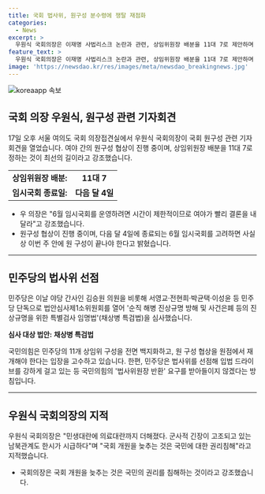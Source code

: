 ```yaml
---
title: 국회 법사위, 원구성 분수령에 쟁탈 재점화
categories:
  - News
excerpt: >
  우원식 국회의장은 이재명 사법리스크 논란과 관련, 상임위원장 배분을 11대 7로 제안하며 원구성을 빠르게 결정하자고 촉구했습니다. 법사위 반환을 향한 여당과 야당의 대립이 심화하고 있으며, 국회의장은 국회 개원을 늦추는 것은 국민의 권리침해라고 지적했습니다. 협상은 이번 주 안에 종료돼야 하지만, 여러 이슈가 겹치며 해결이 복잡해 보입니다.
feature_text: >
  우원식 국회의장은 이재명 사법리스크 논란과 관련, 상임위원장 배분을 11대 7로 제안하며 원구성을 빠르게 결정하자고 촉구했습니다. 법사위 반환을 향한 여당과 야당의 대립이 심화하고 있으며, 국회의장은 국회 개원을 늦추는 것은 국민의 권리침해라고 지적했습니다. 협상은 이번 주 안에 종료돼야 하지만, 여러 이슈가 겹치며 해결이 복잡해 보입니다.
image: 'https://newsdao.kr/res/images/meta/newsdao_breakingnews.jpg'
---
```


<p><img src="https://newsdao.kr/res/images/meta/newsdao_breakingnews.jpg" alt="koreaapp 속보" /></p>

<h2 data-ke-size="size26">국회 의장 우원식, 원구성 관련 기자회견</h2>

<p data-ke-size="size16">17일 오후 서울 여의도 국회 의장접견실에서 우원식 국회의장이 국회 원구성 관련 기자회견을 열었습니다. 여야 간의 원구성 협상이 진행 중이며, 상임위원장 배분을 11대 7로 정하는 것이 최선의 길이라고 강조했습니다.</p>

<table>
  <tr>
    <td style="text-align: center; height: 17px;"><b>상임위원장 배분:</b></td>
    <td style="text-align: center; height: 17px;"><b>11대 7</b></td>
  </tr>
  <tr>
    <td style="text-align: center; height: 17px;"><b>임시국회 종료일:</b></td>
    <td style="text-align: center; height: 17px;"><b>다음 달 4일</b></td>
  </tr>
</table>

<ul>
  <li>우 의장은 "6월 임시국회를 운영하려면 시간이 제한적이므로 여야가 빨리 결론을 내달라"고 강조했습니다.</li>
  <li>원구성 협상이 진행 중이며, 다음 달 4일에 종료되는 6월 임시국회를 고려하면 사실상 이번 주 안에 원 구성이 끝나야 한다고 밝혔습니다.</li>
</ul>

<hr>

<h2 data-ke-size="size26">민주당의 법사위 선점</h2>

<p data-ke-size="size16">민주당은 이날 야당 간사인 김승원 의원을 비롯해 서영교·전현희·박균택·이성윤 등 민주당 단독으로 법안심사제1소위원회를 열어 '순직 해병 진상규명 방해 및 사건은폐 등의 진상규명을 위한 특별검사 임명법'(채상병 특검법)을 심사했습니다.</p>

<p><td style="text-align: center; height: 17px;"><b>심사 대상 법안:</b></td>
<td style="text-align: center; height: 17px;"><b>채상병 특검법</b></td></p>

<p data-ke-size="size16">국민의힘은 민주당의 11개 상임위 구성을 전면 백지화하고, 원 구성 협상을 원점에서 재개해야 한다는 입장을 고수하고 있습니다. 한편, 민주당은 법사위를 선점해 입법 드라이브를 강하게 걸고 있는 등 국민의힘의 '법사위원장 반환' 요구를 받아들이지 않겠다는 방침입니다.</p>

<hr>

<h2 data-ke-size="size26">우원식 국회의장의 지적</h2>

<p data-ke-size="size16">우원식 국회의장은 "민생대란에 의료대란까지 더해졌다. 군사적 긴장이 고조되고 있는 남북관계도 한시가 시급하다"며 "국회 개원을 늦추는 것은 국민에 대한 권리침해"라고 지적했습니다.</p>

<ul>
  <li>국회의장은 국회 개원을 늦추는 것은 국민의 권리를 침해하는 것이라고 강조했습니다.</li>
</ul>

<p data-ke-size="size16">&nbsp;</p>

